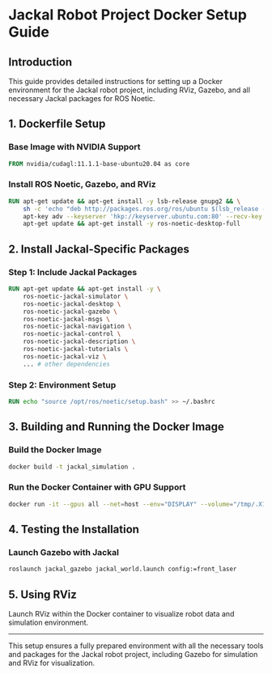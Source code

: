 
# Jackal Robot Project Docker Setup Guide

## Introduction
This guide provides detailed instructions for setting up a Docker environment for the Jackal robot project, including RViz, Gazebo, and all necessary Jackal packages for ROS Noetic.

## 1. Dockerfile Setup
### Base Image with NVIDIA Support
```Dockerfile
FROM nvidia/cudagl:11.1.1-base-ubuntu20.04 as core
```
### Install ROS Noetic, Gazebo, and RViz
```Dockerfile
RUN apt-get update && apt-get install -y lsb-release gnupg2 && \
    sh -c 'echo "deb http://packages.ros.org/ros/ubuntu $(lsb_release -sc) main" > /etc/apt/sources.list.d/ros-latest.list' && \
    apt-key adv --keyserver 'hkp://keyserver.ubuntu.com:80' --recv-key C1CF6E31E6BADE8868B172B4F42ED6FBAB17C654 && \
    apt-get update && apt-get install -y ros-noetic-desktop-full
```

## 2. Install Jackal-Specific Packages
### Step 1: Include Jackal Packages
```Dockerfile
RUN apt-get update && apt-get install -y \
    ros-noetic-jackal-simulator \
    ros-noetic-jackal-desktop \
    ros-noetic-jackal-gazebo \
    ros-noetic-jackal-msgs \
    ros-noetic-jackal-navigation \
    ros-noetic-jackal-control \
    ros-noetic-jackal-description \
    ros-noetic-jackal-tutorials \
    ros-noetic-jackal-viz \
    ... # other dependencies
```
### Step 2: Environment Setup
```Dockerfile
RUN echo "source /opt/ros/noetic/setup.bash" >> ~/.bashrc
```

## 3. Building and Running the Docker Image
### Build the Docker Image
```bash
docker build -t jackal_simulation .
```
### Run the Docker Container with GPU Support
```bash
docker run -it --gpus all --net=host --env="DISPLAY" --volume="/tmp/.X11-unix:/tmp/.X11-unix:rw" jackal_simulation
```

## 4. Testing the Installation
### Launch Gazebo with Jackal
```bash
roslaunch jackal_gazebo jackal_world.launch config:=front_laser
```

## 5. Using RViz
Launch RViz within the Docker container to visualize robot data and simulation environment.

---

This setup ensures a fully prepared environment with all the necessary tools and packages for the Jackal robot project, including Gazebo for simulation and RViz for visualization.
